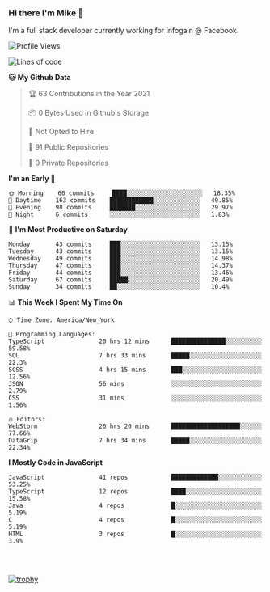 ### Hi there I'm Mike 👋
I'm a full stack developer currently working for Infogain @ Facebook.

<!--START_SECTION:waka-->
![Profile Views](http://img.shields.io/badge/Profile%20Views-0-blue)

![Lines of code](https://img.shields.io/badge/From%20Hello%20World%20I%27ve%20Written-1.2%20million%20lines%20of%20code-blue)

**🐱 My Github Data** 

> 🏆 63 Contributions in the Year 2021
 > 
> 📦 0 Bytes Used in Github's Storage 
 > 
> 🚫 Not Opted to Hire
 > 
> 📜 91 Public Repositories 
 > 
> 🔑 0 Private Repositories  
 > 
**I'm an Early 🐤** 

```text
🌞 Morning    60 commits     ████░░░░░░░░░░░░░░░░░░░░░   18.35% 
🌆 Daytime    163 commits    ████████████░░░░░░░░░░░░░   49.85% 
🌃 Evening    98 commits     ███████░░░░░░░░░░░░░░░░░░   29.97% 
🌙 Night      6 commits      ░░░░░░░░░░░░░░░░░░░░░░░░░   1.83%

```
📅 **I'm Most Productive on Saturday** 

```text
Monday       43 commits     ███░░░░░░░░░░░░░░░░░░░░░░   13.15% 
Tuesday      43 commits     ███░░░░░░░░░░░░░░░░░░░░░░   13.15% 
Wednesday    49 commits     ███░░░░░░░░░░░░░░░░░░░░░░   14.98% 
Thursday     47 commits     ███░░░░░░░░░░░░░░░░░░░░░░   14.37% 
Friday       44 commits     ███░░░░░░░░░░░░░░░░░░░░░░   13.46% 
Saturday     67 commits     █████░░░░░░░░░░░░░░░░░░░░   20.49% 
Sunday       34 commits     ██░░░░░░░░░░░░░░░░░░░░░░░   10.4%

```


📊 **This Week I Spent My Time On** 

```text
⌚︎ Time Zone: America/New_York

💬 Programming Languages: 
TypeScript               20 hrs 12 mins      ███████████████░░░░░░░░░░   59.58% 
SQL                      7 hrs 33 mins       █████░░░░░░░░░░░░░░░░░░░░   22.3% 
SCSS                     4 hrs 15 mins       ███░░░░░░░░░░░░░░░░░░░░░░   12.56% 
JSON                     56 mins             ░░░░░░░░░░░░░░░░░░░░░░░░░   2.79% 
CSS                      31 mins             ░░░░░░░░░░░░░░░░░░░░░░░░░   1.56%

🔥 Editors: 
WebStorm                 26 hrs 20 mins      ███████████████████░░░░░░   77.66% 
DataGrip                 7 hrs 34 mins       █████░░░░░░░░░░░░░░░░░░░░   22.34%

```

**I Mostly Code in JavaScript** 

```text
JavaScript               41 repos            █████████████░░░░░░░░░░░░   53.25% 
TypeScript               12 repos            ████░░░░░░░░░░░░░░░░░░░░░   15.58% 
Java                     4 repos             █░░░░░░░░░░░░░░░░░░░░░░░░   5.19% 
C                        4 repos             █░░░░░░░░░░░░░░░░░░░░░░░░   5.19% 
HTML                     3 repos             █░░░░░░░░░░░░░░░░░░░░░░░░   3.9%

```



<!--END_SECTION:waka-->

##### &nbsp;
[![trophy](https://github-profile-trophy.vercel.app/?username=uptonm&theme=dracula)](https://github.com/ryo-ma/github-profile-trophy)
